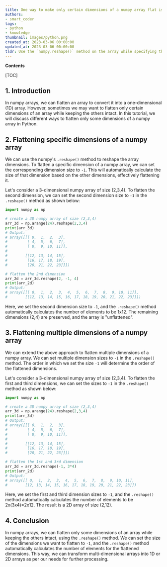 ```yaml
---
title: One way to make only certain dimensions of a numpy array flat is by doing what?
authors:
- smart_coder
tags:
- python
- knowledge
thumbnail: images/python.png
created_at: 2023-03-06 00:00:00
updated_at: 2023-03-06 00:00:00
tldr: Use the `numpy.reshape()` method on the array while specifying the dimensions that need to be flattened using `-1` as the dimension value.
---
```


**Contents**

[TOC]

## 1. Introduction

In numpy arrays, we can flatten an array to convert it into a one-dimensional (1D) array. However, sometimes we may want to flatten only certain dimensions of an array while keeping the others intact. In this tutorial, we will discuss different ways to flatten only some dimensions of a numpy array in Python.

## 2. Flattening specific dimensions of a numpy array

We can use the numpy's `.reshape()` method to reshape the array dimensions. To flatten a specific dimension of a numpy array, we can set the corresponding dimension size to `-1`. This will automatically calculate the size of that dimension based on the other dimensions, effectively flattening it.

Let's consider a 3-dimensional numpy array of size (2,3,4). To flatten the second dimension, we can set the second dimension size to `-1` in the `.reshape()` method as shown below:

```python
import numpy as np

# create a 3D numpy array of size (2,3,4)
arr_3d = np.arange(24).reshape(2,3,4)
print(arr_3d)
# Output: 
# array([[[ 0,  1,  2,  3],
#         [ 4,  5,  6,  7],
#         [ 8,  9, 10, 11]],
#
#        [[12, 13, 14, 15],
#         [16, 17, 18, 19],
#         [20, 21, 22, 23]]])

# flatten the 2nd dimension
arr_2d = arr_3d.reshape(2, -1, 4)
print(arr_2d)
# Output:
# array([[[ 0,  1,  2,  3,  4,  5,  6,  7,  8,  9, 10, 11]],
#        [[12, 13, 14, 15, 16, 17, 18, 19, 20, 21, 22, 23]]])
```

Here, we set the second dimension size to `-1`, and the `.reshape()` method automatically calculates the number of elements to be 1x12. The remaining dimensions (2,4) are preserved, and the array is "unflattened".

## 3. Flattening multiple dimensions of a numpy array

We can extend the above approach to flatten multiple dimensions of a numpy array. We can set multiple dimension sizes to `-1` in the `.reshape()` method. The order in which we set the size `-1` will determine the order of the flattened dimensions.

Let's consider a 3-dimensional numpy array of size (2,3,4). To flatten the first and third dimensions, we can set the sizes to `-1` in the `.reshape()` method as shown below:

```python
import numpy as np

# create a 3D numpy array of size (2,3,4)
arr_3d = np.arange(24).reshape(2,3,4)
print(arr_3d)
# Output: 
# array([[[ 0,  1,  2,  3],
#         [ 4,  5,  6,  7],
#         [ 8,  9, 10, 11]],
#
#        [[12, 13, 14, 15],
#         [16, 17, 18, 19],
#         [20, 21, 22, 23]]])

# flatten the 1st and 3rd dimension
arr_2d = arr_3d.reshape(-1, 3*4)
print(arr_2d)
# Output:
# array([[ 0,  1,  2,  3,  4,  5,  6,  7,  8,  9, 10, 11],
#        [12, 13, 14, 15, 16, 17, 18, 19, 20, 21, 22, 23]])
```

Here, we set the first and third dimension sizes to `-1`, and the `.reshape()` method automatically calculates the number of elements to be 2x(3x4)=2x12. The result is a 2D array of size (2,12).


## 4. Conclusion

In numpy arrays, we can flatten only some dimensions of an array while keeping the others intact, using the `.reshape()` method. We can set the size of the dimensions we want to flatten to `-1`, and the `.reshape()` method automatically calculates the number of elements for the flattened dimensions. This way, we can transform multi-dimensional arrays into 1D or 2D arrays as per our needs for further processing.
